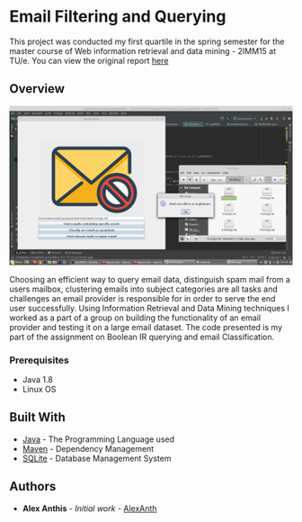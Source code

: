 # Email Filtering and Querying  

This project was conducted my first quartile in the spring semester for the master course of Web information retrieval
and data mining -  2IMM15 at TU/e. You can view the original report [here](documentation/IRDM%20project%20report%20git.pdf)

## Overview

<p align="center"><img src="documentation/Screenshot%20classifier.png" width=550 align=center/></p>

Choosing an efficient way to query email data, distinguish spam mail from a users mailbox, clustering emails into subject categories 
are all tasks and challenges an email provider is responsible for in order to serve the end user successfully.
Using Information Retrieval and Data Mining techniques I worked as a part of a group on building the functionality of 
an email provider and testing it on a large email dataset. The code presented is my part of the assignment on Boolean IR querying and email Classification.


      
### Prerequisites

* Java 1.8 
* Linux OS

## Built With

* [Java](https://www.java.com/en/) - The Programming Language used
* [Maven](https://maven.apache.org/) - Dependency Management
* [SQLite](https://www.sqlite.org/index.html) - Database Management System

## Authors

* **Alex Anthis** - *Initial work* - [AlexAnth](https://github.com/AlexAnth)


